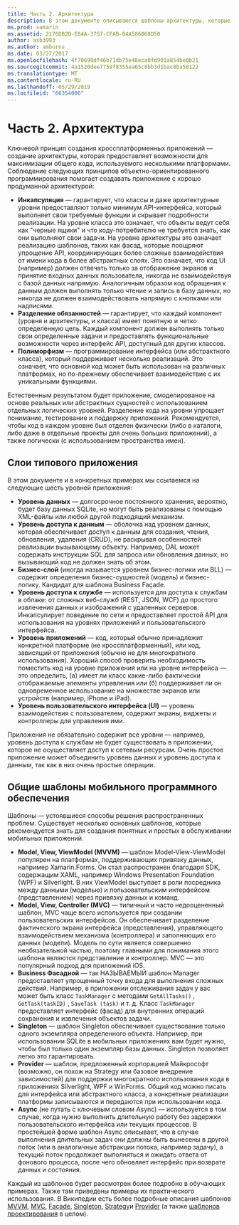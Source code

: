 ```yaml
---
title: Часть 2. Архитектура
description: В этом документе описываются шаблоны архитектуры, которые полезны для создания кроссплатформенных приложений. В нем описывается слои типового приложения (уровень данных, уровень доступа к данным и др.) и Общие шаблоны мобильного программного обеспечения (MVVM, MVC, и т.д.)
ms.prod: xamarin
ms.assetid: 2176DB2D-E84A-3757-CFAB-04A586068D50
author: asb3993
ms.author: amburns
ms.date: 03/27/2017
ms.openlocfilehash: 4f70690df46b71db75e48eca0fd901a854be0b21
ms.sourcegitcommit: 4a1520dee7759f8355ea65c8bb3d1bac8ba58122
ms.translationtype: MT
ms.contentlocale: ru-RU
ms.lasthandoff: 05/29/2019
ms.locfileid: "66354000"
---
```

# <a name="part-2---architecture"></a>Часть 2. Архитектура

Ключевой принцип создания кроссплатформенных приложений — создание архитектуры, которая предоставляет возможности для максимизации общего кода, используемого несколькими платформами. Соблюдение следующих принципов объектно-ориентированного программирования помогает создавать приложение с хорошо продуманной архитектурой:

-   **Инкапсуляция** — гарантирует, что классы и даже архитектурные уровни предоставляют только минимум API-интерфейса, который выполняет свои требуемые функции и скрывает подробности реализации. На уровне класса это означает, что объекты ведут себя как "черные ящики" и что коду-потребителю не требуется знать, как они выполняют свои задачи. На уровне архитектуры это означает реализацию шаблонов, таких как фасад, которые поощряют упрощение API, координирующих более сложные взаимодействия от имени кода в более абстрактных слоях. Это означает, что код UI (например) должен отвечать только за отображение экранов и принятие входных данных пользователя, никогда не взаимодействуя с базой данных напрямую. Аналогичным образом код обращения к данным должен выполнять только чтение и запись в базу данных, но никогда не должен взаимодействовать напрямую с кнопками или надписями.
-   **Разделение обязанностей** — гарантирует, что каждый компонент (уровня и архитектуры, и класса) имеет понятную и четко определенную цель. Каждый компонент должен выполнять только свои определенные задачи и предоставлять функциональные возможности через интерфейс API, доступный для других классов.
-   **Полиморфизм** — программирование интерфейса (или абстрактного класса), который поддерживает несколько реализаций. Это означает, что основной код может быть использован на различных платформах, но по-прежнему обеспечивает взаимодействие с их уникальными функциями.


Естественным результатом будет приложение, смоделированое на основе реальных или абстрактных сущностей с использованием отдельных логических уровней. Разделение кода на уровни упрощает понимание, тестирование и поддержку приложений. Рекомендуется, чтобы код в каждом уровне был отделен физически (либо в каталоги, либо даже в отдельные проекты для очень больших приложений), а также логически (с использованием пространства имен).

 <a name="Typical_Application_Layers" />


## <a name="typical-application-layers"></a>Слои типового приложения

В этом документе и в конкретных примерах мы ссылаемся на следующие шесть уровней приложения:

-   **Уровень данных** — долгосрочное постоянного хранения, вероятно, будет базу данных SQLite, но могут быть реализованы с помощью XML-файлы или любой другой подходящий механизм.
-   **Уровень доступа к данным** — оболочка над уровнем данных, которая обеспечивает доступ к данным для создания, чтения, обновления, удаления (CRUD), не раскрывая особенностей реализации вызывающему объекту. Например, DAL может содержать инструкции SQL для запроса или обновления данных, но вызывающий код не должен знать об этом.
-   **Бизнес-слой** (иногда называется уровнем бизнес-логики или BLL) — содержит определения бизнес-сущностей (модель) и бизнес-логику. Кандидат для шаблона Business Façade.
-   **Уровень доступа к службе** — используется для доступа к службам в облаке: от сложных веб-служб (REST, JSON, WCF) до простого извлечения данных и изображений с удаленных серверов. Инкапсулирует поведение по сети и предоставляет простой API для использования на уровнях приложений и пользовательского интерфейса.
-   **Уровень приложений** — код, который обычно принадлежит конкретной платформе (не кроссплатформенный), или код, зависящий от приложения (обычно не для многократного использования). Хороший способ проверить необходимость поместить код на уровне приложения или на уровне интерфейса — это определить, (а) имеет ли класс какие-либо фактически отображаемые элементы управления или (б) поддерживает ли он одновременное использование на множестве экранов или устройств (например, iPhone и iPad).
-   **Уровень пользовательского интерфейса (UI)** — уровень взаимодействия с пользователем, содержит экраны, виджеты и контроллеры для управления ими.


Приложения не обязательно содержит все уровни — например, уровень доступа к службам не будет существовать в приложении, которое не осуществляет доступ к сетевым ресурсам. Очень простое приложение может объединить уровень данных и уровень доступа к данным, так как в них очень простые операции.

 <a name="Common_Mobile_Software_Patterns" />


## <a name="common-mobile-software-patterns"></a>Общие шаблоны мобильного программного обеспечения

Шаблоны — устоявшиеся способы решения распространенных проблем. Существует несколько основных шаблонов, которые рекомендуется знать для создания понятных и простых в обслуживании мобильных приложений.

-   **Model, View, ViewModel (MVVM)** — шаблон Model-View-ViewModel популярен на платформах, поддерживающих привязку данных, например Xamarin.Forms. Он стал распространен благодаря SDK, содержащим XAML, например Windows Presentation Foundation (WPF) и Silverlight. В них ViewModel выступает в роли посредника между данными (моделью) и пользовательским интерфейсом (представлением) через привязку данных и команд.
-   **Model, View, Controller  (MVC)** — типичный и часто недооцененный шаблон, MVC чаще всего используется при создании пользовательских интерфейсов. Он обеспечивает разделение фактического экрана интерфейса (представления), управляющего взаимодействием механизма (контроллера) и заполняющих его данных (модели). Модель по сути является совершенно необязательной частью, поэтому главными для понимания этого шаблона являются представление и контроллер. MVC — это популярный подход для приложений iOS.
-   **Business Фасадной** — так НАЗЫВАЕМЫЙ шаблон Manager предоставляет упрощенный точку входа для выполнения сложных действий. Например, в приложении отслеживания задач у вас может быть класс `TaskManager` с методами `GetAllTasks()` , `GetTask(taskID)` , `SaveTask (task)` и т. д. Класс `TaskManager` предоставляет интерфейс (фасад) для внутренних операций сохранения и извлечения объектов задачи.
-   **Singleton** — шаблон Singleton обеспечивает существование только одного экземпляра определенного объекта. Например, при использовании SQLite в мобильных приложениях вам будет нужно, чтобы был только один экземпляр базы данных. Singleton позволяет легко это гарантировать.
-   **Provider** — шаблон, предложенный корпорацией Майкрософт (возможно, он похож на Strategy или базовое внедрение зависимостей) для поддержки многократного использования кода в приложениях Silverlight, WPF и WinForms. Общий код можно писать для интерфейса или абстрактного класса, а конкретные реализации платформы записываются и передаются при использовании кода.
-   **Async** (не путать с ключевым словом Async) — используется в том случае, когда нужно выполнить длительную работу без задержки пользовательского интерфейса или текущих процессов. В простейшей форме шаблон Async описывает, что в случае выполнения длительных задач они должны быть вынесены в другой поток (или в аналогичные абстракции потока, например задачу), а текущий поток продолжает выполняться и ожидать ответа от фонового процесса, после чего обновляет интерфейс при возврате данных и состояния.


Каждый из шаблонов будет рассмотрен более подробно в обучающих примерах. Также там приведены примеры их практического использования. В Википедии есть более подробные описания шаблонов [MVVM](https://en.wikipedia.org/wiki/Model–view–viewmodel), [MVC](https://en.wikipedia.org/wiki/Model–view–controller), [Façade](https://en.wikipedia.org/wiki/Facade_pattern), [Singleton](https://en.wikipedia.org/wiki/Singleton_pattern), [Strategy](https://en.wikipedia.org/wiki/Strategy_pattern)и [Provider](https://en.wikipedia.org/wiki/Provider_model) (а также [шаблонов проектирования](https://en.wikipedia.org/wiki/Design_Patterns) в целом).
